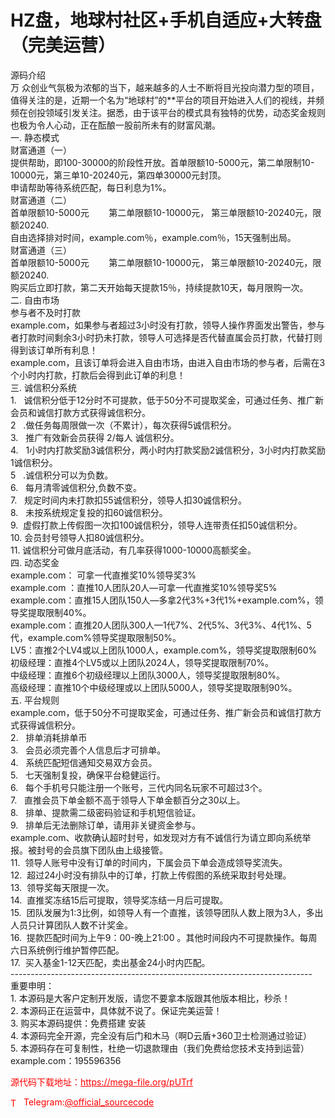 # HZ盘，地球村社区+手机自适应+大转盘（完美运营）

源码介绍<br>万 众创业气氛极为浓郁的当下，越来越多的人士不断将目光投向潜力型的项目，值得关注的是，近期一个名为“地球村”的**平台的项目开始进入人们的视线，并频 频在创投领域引发关注。据悉，由于该平台的模式具有独特的优势，动态奖金规则也极为令人心动，正在酝酿一股前所未有的财富风潮。<br>一. 静态模式<br>财富通道（一）<br>提供帮助，即100-30000的阶段性开放。首单限额10-5000元，第二单限制10-10000元，第三单10-20240元，第四单30000元封顶。<br>申请帮助等待系统匹配，每日利息为1%。<br>财富通道（二）<br>首单限额10-5000元        第二单限额10-10000元， 第三单限额10-20240元，限额20240.<br>自由选择排对时间，example.com％，example.com％，15天强制出局。<br>财富通道（三）<br>首单限额10-5000元        第二单限额10-10000元， 第三单限额10-20240元，限额20240.<br>购买后立即打款，第二天开始每天提款15％，持续提款10天，每月限购一次。<br>二. 自由市场<br>参与者不及时打款<br>example.com，如果参与者超过3小时没有打款，领导人操作界面发出警告，参与者打款时间剩余3小时扔未打款，领导人可选择是否代替直属会员打款，代替打则得到该订单所有利息！<br>example.com，且该订单将会进入自由市场，由进入自由市场的参与者，后需在3个小时内打款，打款后会得到此订单的利息！<br>三. 诚信积分系统<br>1.   诚信积分低于12分时不可提款，低于50分不可提取奖金，可通过任务、推广新会员和诚信打款方式获得诚信积分。<br>2   .做任务每周限做一次（不累计），每次获得5诚信积分。<br>3.   推广有效新会员获得 2/每人 诚信积分。<br>4.   1小时内打款奖励3诚信积分，两小时内打款奖励2诚信积分，3小时内打款奖励1诚信积分。<br>5   .诚信积分可以为负数。<br>6.   每月清零诚信积分,负数不变。<br>7.   规定时间内未打款扣55诚信积分，领导人扣30诚信积分。<br>8.   未按系统规定复投的扣60诚信积分。<br>9.  虚假打款上传假图一次扣100诚信积分，领导人连带责任扣50诚信积分。<br>10. 会员封号领导人扣80诚信积分。<br>11. 诚信积分可做月底活动，有几率获得1000-10000高额奖金。<br>四. 动态奖金<br>example.com： 可拿一代直推奖10%领导奖3%<br>example.com ：直推10人团队20人—可拿一代直推奖10%领导奖5%<br>example.com：直推15人团队150人—多拿2代3%+3代1%+example.com%，领导奖提取限制40%。<br>example.com：直推20人团队300人—1代7%、2代5%、3代3%、4代1%、5代，example.com%领导奖提取限制50%。<br>LV5：直推2个LV4或以上团队1000人，example.com%，领导奖提取限制60%<br>初级经理：直推4个LV5或以上团队2024人，领导奖提取限制70%。<br>中级经理：直推6个初级经理以上团队3000人，领导奖提取限制80%。<br>高级经理：直推10个中级经理或以上团队5000人，领导奖提取限制90%。<br>五. 平台规则<br>example.com，低于50分不可提取奖金，可通过任务、推广新会员和诚信打款方式获得诚信积分。<br>2.   排单消耗排单币<br>3.   会员必须完善个人信息后才可排单。<br>4.   系统匹配短信通知交易双方会员。<br>5.   七天强制复投，确保平台稳健运行。<br>6.   每个手机号只能注册一个账号，三代内同名玩家不可超过3个。<br>7.   直推会员下单金额不高于领导人下单金额百分之30以上。<br>8.   排单、提款需二级密码验证和手机短信验证。<br>9.   排单后无法删除订单，请用非关键资金参与。<br>example.com、收款确认超时封号，如发现对方有不诚信行为请立即向系统举报。被封号的会员旗下团队由上级接管。<br>11.  领导人账号中没有订单的时间内，下属会员下单会造成领导奖流失。<br>12.  超过24小时没有排队中的订单，打款上传假图的系统采取封号处理。<br>13.  领导奖每天限提一次。<br>14.  直推奖冻结15后可提取，领导奖冻结一月后可提取。<br>15.  团队发展为1:3比例，如领导人有一个直推，该领导团队人数上限为3人，多出人员只计算团队人数不计奖金。<br>16.  提款匹配时间为上午9：00-晚上21:00 。其他时间段内不可提款操作。每周六日系统例行维护暂停匹配。<br>17.  买入基金1-12天匹配，卖出基金24小时内匹配。<br>---------------------------------------------------------------------------<br>重要申明：<br>1. 本源码是大客户定制开发版，请您不要拿本版跟其他版本相比，秒杀！<br>2. 本源码正在运营中，具体就不说了。保证完美运营！<br>3. 购买本源码提供：免费搭建 安装 <br>4. 本源码完全开源，完全没有后门和木马（啊D云盾+360卫士检测通过验证）<br>5. 本源码存在可复制性，杜绝一切退款理由（我们免费给您技术支持到运营）<br>example.com：195596356<br>


<p style="color: red;">源代码下载地址：<a href="https://mega-file.org/pUTrf" style="color: red;">https://mega-file.org/pUTrf</a></p><p style="color: red;"><img src="https://cdn-icons-png.flaticon.com/512/2111/2111646.png" alt="Telegram Icon" style="width: 16px; vertical-align: middle; margin-right: 5px;">Telegram:<a href="https://t.me/official_sourcecode" style="color: red;">@official_sourcecode</a></p>